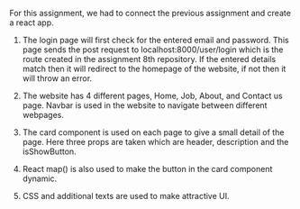 For this assignment, we had to connect the previous assignment and create a react app.

1. The login page will first check for the entered email and password. This page sends the post request to localhost:8000/user/login which is the route created in the assignment 8th repository. If the entered details match then it will redirect to the homepage of the website, if not then it will throw an error.

2. The website has 4 different pages, Home, Job, About, and Contact us page. Navbar is used in the website to navigate between different webpages.

3. The card component is used on each page to give a small detail of the page. Here three props are taken which are header, description and the isShowButton.

4. React map() is also used to make the button in the card component dynamic.

5. CSS and additional texts are used to make attractive UI.
